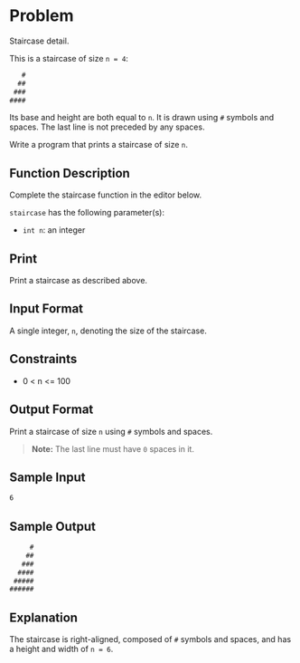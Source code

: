 # Problem

Staircase detail.

This is a staircase of size `n = 4`:

```txt
   #
  ##
 ###
####
```

Its base and height are both equal to `n`. It is drawn using `#` symbols and spaces. The last line is not preceded by any spaces.

Write a program that prints a staircase of size `n`.

## Function Description

Complete the staircase function in the editor below.

`staircase` has the following parameter(s):

- `int n`: an integer

## Print

Print a staircase as described above.

## Input Format

A single integer, `n`, denoting the size of the staircase.

## Constraints

- 0 < n <= 100

## Output Format

Print a staircase of size `n` using `#` symbols and spaces.

> **Note:** The last line must have `0` spaces in it.

## Sample Input

```txt
6
```

## Sample Output

```txt
     #
    ##
   ###
  ####
 #####
######
```

## Explanation

The staircase is right-aligned, composed of `#` symbols and spaces, and has a height and width of `n = 6`.
